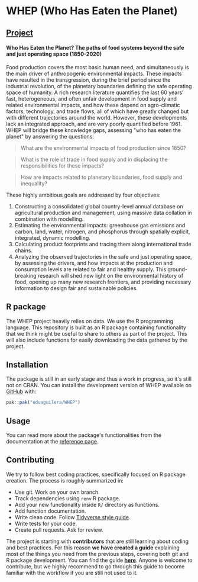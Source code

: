 # WHEP (Who Has Eaten the Planet)

## [Project](https://cordis.europa.eu/project/id/101115126)

#### **Who Has Eaten the Planet? The paths of food systems beyond the safe and just operating space (1850-2020)**

Food production covers the most basic human need, and simultaneously is the
main driver of anthropogenic environmental impacts. These impacts have resulted
in the transgression, during the brief period since the industrial revolution,
of the planetary boundaries defining the safe operating space of humanity. A
rich research literature quantifies the last 60 years’ fast, heterogeneous,
and often unfair development in food supply and related environmental impacts,
and how these depend on agro-climatic factors, technology, and trade flows, all
of which have greatly changed but with different trajectories around the world.
However, these developments lack an integrated approach, and are very poorly
quantified before 1961. WHEP will bridge these knowledge gaps, assessing "who
has eaten the planet" by answering the questions: 

> What are the environmental impacts of food production since 1850?

> What is the role of trade in food supply and in displacing the responsibilities for these impacts?

> How are impacts related to planetary boundaries, food supply and inequality?

These highly ambitious goals are addressed by four objectives: 

1. Constructing a consolidated global country-level annual database on
    agricultural production and management, using massive data collation in
    combination with modelling.
2. Estimating the environmental impacts: greenhouse gas emissions and carbon,
    land, water, nitrogen, and phosphorus through spatially explicit,
    integrated, dynamic modelling.
3. Calculating product footprints and tracing them along international trade
    chains.
4. Analyzing the observed trajectories in the safe and just operating space,
    by assessing the drivers, and how impacts at the production and consumption
    levels are related to fair and healthy supply. This ground-breaking
    research will shed new light on the environmental history of food, opening
    up many new research frontiers, and providing necessary information to
    design fair and sustainable policies.

## R package

The WHEP project heavily relies on data. We use the R programming language.
This repository is built as an R package containing functionality that we
think might be useful to share to others as part of the project. This will
also include functions for easily downloading the data gathered by the project.

## Installation

The package is still in an early stage and thus a work in progress, so it's
still not on CRAN. You can install the development version of WHEP available
on [GitHub](https://github.com/eduaguilera/WHEP) with:

``` r
pak::pak("eduaguilera/WHEP")
```

## Usage

You can read more about the package's functionalities from the documentation
at the [reference page](https://eduaguilera.github.io/WHEP/reference/index.html).

## Contributing

We try to follow best coding practices, specifically focused on R package
creation. The process is roughly summarized in:

- Use git. Work on your own branch.
- Track dependencies using `renv` R package.
- Add your new functionality inside `R/` directory as functions.
- Add function documentation.
- Write clean code. Follow [Tidyverse style guide](https://style.tidyverse.org/).
- Write tests for your code.
- Create pull requests. Ask for review.

The project is starting with **contributors** that are still learning about
coding and best practices. For this reason **we have created a guide**
explaining most of the things you need from the previous steps, covering both
git and R package development. You can find the guide
[**here**](https://eduaguilera.github.io/WHEP/articles/workflow-intro.html).
Anyone is welcome to contribute, but we highly recommend to go through this
guide to become familiar with the workflow if you are still not used to it.
